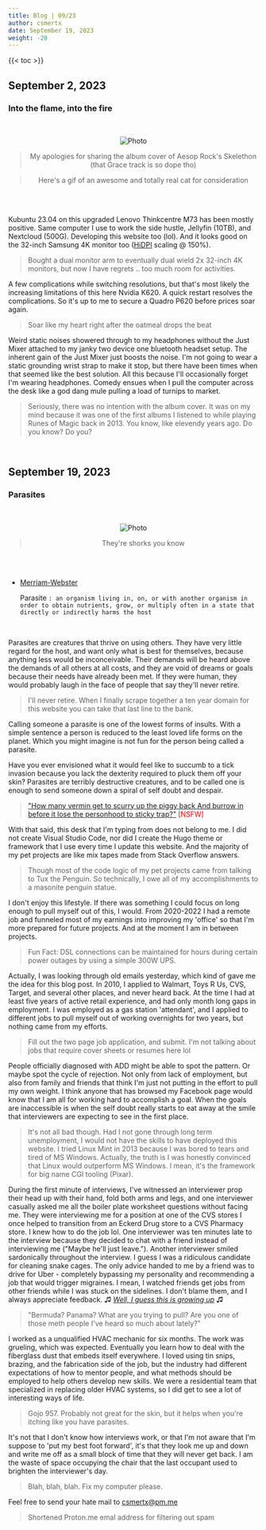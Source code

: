 ```yaml
---
title: Blog | 09/23
author: csmertx
date: September 19, 2023
weight: -20
---
```


<!--more-->

{{< toc >}}

## September 2, 2023
### Into the flame, into the fire

<br />
<div style="text-align: center;">

![Photo](https://i.imgur.com/45XkGLD.gif "Salem Saberhagen of hit TV show Sabrina the Teenage Witch whipping up something special in his cauldron")
> My apologies for sharing the album cover of Aesop Rock's Skelethon (that Grace track is so dope tho)

> Here's a gif of an awesome and totally real cat for consideration

<br />

</div><br />

Kubuntu 23.04 on this upgraded Lenovo Thinkcentre M73 has been mostly positive. Same computer I use to work the side hustle, Jellyfin (10TB), and Nextcloud (500G). Developing this website too (lol). And it looks good on the 32-inch Samsung 4K monitor too ([HiDPI](https://wiki.archlinux.org/title/HiDPI) scaling @ 150%).

> Bought a dual monitor arm to eventually dual wield 2x 32-inch 4K monitors, but now I have regrets .. too much room for activities.

A few complications while switching resolutions, but that's most likely the increasing limitations of this here Nvidia K620. A quick restart resolves the complications. So it's up to me to secure a Quadro P620 before prices soar again.

> Soar like my heart right after the oatmeal drops the beat

Weird static noises showered through to my headphones without the Just Mixer attached to my janky two device one bluetooth headset setup. The inherent gain of the Just Mixer just boosts the noise. I'm not going to wear a static grounding wrist strap to make it stop, but there have been times when that seemed like the best solution. All this because I'll occasionally forget I'm wearing headphones. Comedy ensues when I pull the computer across the desk like a god dang mule pulling a load of turnips to market.

> Seriously, there was no intention with the album cover. It was on my mind because it was one of the first albums I listened to while playing Runes of Magic back in 2013. You know, like elevendy years ago. Do you know? Do you?

<br />

## September 19, 2023
### Parasites

<br />
<div style="text-align: center;">

![Photo](https://i.imgur.com/NnHucoq.gif "The Office - S05E12 - Prince Family Paper (Dwight and Michael licking their lips because they're sharks)")
> They're shorks you know

<br />

</div><br />

- [Merriam-Webster](https://www.merriam-webster.com/dictionary/parasite)

    Parasite
    ```: an organism living in, on, or with another organism in order to obtain nutrients, grow, or multiply often in a state that directly or indirectly harms the host```

<br />

Parasites are creatures that thrive on using others. They have very little regard for the host, and want only what is best for themselves, because anything less would be inconceivable. Their demands will be heard above the demands of all others at all costs, and they are void of dreams or goals because their needs have already been met. If they were human, they would probably laugh in the face of people that say they'll never retire.

> I'll never retire. When I finally scrape together a ten year domain for this website you can take that last line to the bank.

Calling someone a parasite is one of the lowest forms of insults. With a simple sentence a person is reduced to the least loved life forms on the planet. Which you might imagine is not fun for the person being called a parasite.

Have you ever envisioned what it would feel like to succumb to a tick invasion because you lack the dexterity required to pluck them off your skin? Parasites are terribly destructive creatures, and to be called one is enough to send someone down a spiral of self doubt and despair.

> ["How many vermin get to scurry up the piggy back And burrow in before it lose the personhood to sticky trap?"](https://genius.com/Aesop-rock-coveralls-lyrics) <span style="color:red">[NSFW]</span>

With that said, this desk that I'm typing from does not belong to me. I did not create Visual Studio Code, nor did I create the Hugo theme or framework that I use every time I update this website. And the majority of my pet projects are like mix tapes made from Stack Overflow answers.

> Though most of the code logic of my pet projects came from talking to Tux the Penguin. So technically, I owe all of my accomplishments to a masonite penguin statue.

I don't enjoy this lifestyle. If there was something I could focus on long enough to pull myself out of this, I would. From 2020-2022 I had a remote job and funneled most of my earnings into improving my 'office' so that I'm more prepared for future projects. And at the moment I am in between projects.

> Fun Fact: DSL connections can be maintained for hours during certain power outages by using a simple 300W UPS.

Actually, I was looking through old emails yesterday, which kind of gave me the idea for this blog post. In 2010, I applied to Walmart, Toys R Us, CVS, Target, and several other places, and never heard back. At the time I had at least five years of active retail experience, and had only month long gaps in employment. I was employed as a gas station 'attendant', and I applied to different jobs to pull myself out of working overnights for two years, but nothing came from my efforts.

> Fill out the two page job application, and submit. I'm not talking about jobs that require cover sheets or resumes here lol

People officially diagnosed with ADD might be able to spot the pattern. Or maybe spot the cycle of rejection. Not only from lack of employment, but also from family and friends that think I'm just not putting in the effort to pull my own weight. I think anyone that has browsed my Facebook page would know that I am all for working hard to accomplish a goal. When the goals are inaccessible is when the self doubt really starts to eat away at the smile that interviewers are expecting to see in the first place.

> It's not all bad though. Had I not gone through long term unemployment, I would not have the skills to have deployed this website. I tried Linux Mint in 2013 because I was bored to tears and tired of MS Windows. Actually, the truth is I was honestly convinced that Linux would outperform MS Windows. I mean, it's the framework for big name CGI tooling (Pixar).

During the first minute of interviews, I've witnessed an interviewer prop their head up with their hand, fold both arms and legs, and one interviewer casually asked me all the boiler plate worksheet questions without facing me. They were interviewing me for a position at one of the CVS stores I once helped to transition from an Eckerd Drug store to a CVS Pharmacy store. I knew how to do the job lol. One interviewer was ten minutes late to the interview because they decided to chat with a friend instead of interviewing me ("Maybe he'll just leave."). Another interviewer smiled sardonically throughout the interview. I guess I was a ridiculous candidate for cleaning snake cages. The only advice handed to me by a friend was to drive for Uber - completely bypassing my personality and recommending a job that would trigger migraines. I mean, I watched friends get jobs from other friends while I was stuck on the sidelines. I don't blame them, and I always appreciate feedback. ♫ *[Well, I guess this is growing up](https://genius.com/Blink-182-dammit-lyrics)* ♫

> "Bermuda? Panama? What are you trying to pull? Are you one of those meth people I've heard so much about lately?"

I worked as a unqualified HVAC mechanic for six months. The work was grueling, which was expected. Eventually you learn how to deal with the fiberglass dust that embeds itself everywhere. I loved using tin snips, brazing, and the fabrication side of the job, but the industry had different expectations of how to mentor people, and what methods should be employed to help others develop new skills. We were a residential team that specialized in replacing older HVAC systems, so I did get to see a lot of interesting ways of life.

> Gojo 957. Probably not great for the skin, but it helps when you're itching like you have parasites.

It's not that I don't know how interviews work, or that I'm not aware that I'm suppose to 'put my best foot forward', it's that they look me up and down and write me off as a small block of time that they will never get back. I am the waste of space occupying the chair that the last occupant used to brighten the interviewer's day.

> Blah, blah, blah. Fix my computer please.

Feel free to send your hate mail to csmertx@pm.me

> Shortened Proton.me emal address for filtering out spam

<br />
